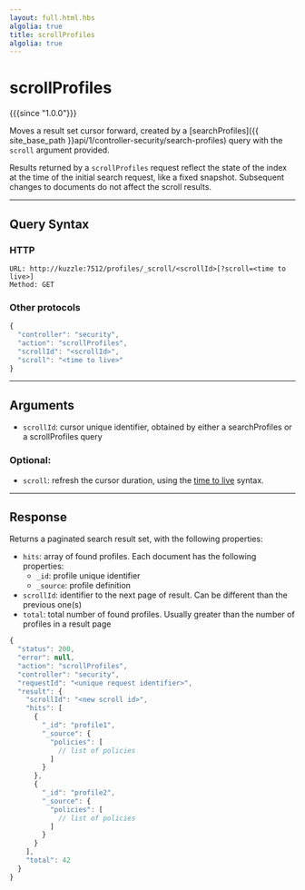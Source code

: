 ```yaml
---
layout: full.html.hbs
algolia: true
title: scrollProfiles
algolia: true
---
```


# scrollProfiles

{{{since "1.0.0"}}}

Moves a result set cursor forward, created by a [searchProfiles]({{ site_base_path }}api/1/controller-security/search-profiles) query with the `scroll` argument provided.

Results returned by a `scrollProfiles` request reflect the state of the index at the time of the initial search request, like a fixed snapshot. Subsequent changes to documents do not affect the scroll results.

---

## Query Syntax

### HTTP

```http
URL: http://kuzzle:7512/profiles/_scroll/<scrollId>[?scroll=<time to live>]
Method: GET
```

### Other protocols

```js
{
  "controller": "security",
  "action": "scrollProfiles",
  "scrollId": "<scrollId>",
  "scroll": "<time to live>"
}
```

---

## Arguments

* `scrollId`: cursor unique identifier, obtained by either a searchProfiles or a scrollProfiles query

### Optional:

* `scroll`: refresh the cursor duration, using the [time to live](https://www.elastic.co/guide/en/elasticsearch/reference/5.6/common-options.html#time-units) syntax.

---

## Response

Returns a paginated search result set, with the following properties:

* `hits`: array of found profiles. Each document has the following properties:
  * `_id`: profile unique identifier
  * `_source`: profile definition
* `scrollId`: identifier to the next page of result. Can be different than the previous one(s)
* `total`: total number of found profiles. Usually greater than the number of profiles in a result page

```javascript
{
  "status": 200,
  "error": null,
  "action": "scrollProfiles",
  "controller": "security",
  "requestId": "<unique request identifier>",
  "result": {
    "scrollId": "<new scroll id>",
    "hits": [
      {
        "_id": "profile1",
        "_source": {
          "policies": [
            // list of policies
          ]
        }
      },
      {
        "_id": "profile2",
        "_source": {
          "policies": [
            // list of policies
          ]
        }
      }
    ],
    "total": 42
  }
}
```
